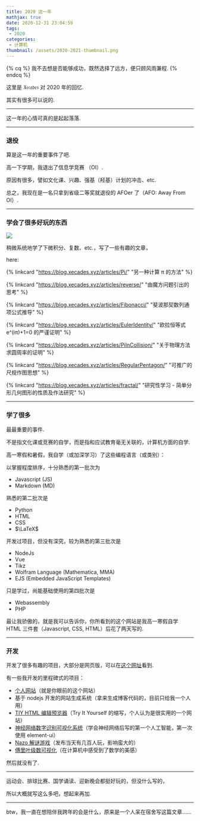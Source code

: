 ```yaml
---
title: 2020 这一年
mathjax: true
date: 2020-12-31 23:04:59
tags:
 - 2020
categories:
 - 计算机
thumbnail: /assets/2020-2021-thumbnail.png
---
```


<!-- placeholder -->

{% cq %} 我不去想是否能够成功，既然选择了远方，便只顾风雨兼程.  {% endcq %}

这里是 $\mathfrak{Xecades}$ 对 2020 年的回忆.

<!-- more -->

其实有很多可以说的.

---

这一年的心情可真的是起起落落.

---

### 退役

算是这一年的重要事件了吧.

高一下学期，我退出了信息学竞赛 （OI）.

原因有很多，譬如文化课、兴趣、强基（羟基）计划的冲击、etc.

总之，我现在是一名只拿到省级二等奖就退役的 AFOer 了（AFO: Away From OI）.

---

### 学会了很多好玩的东西

![](/assets/2020-2021-pic1.png)

稍微系统地学了下微积分、复数、etc.，写了一些有趣的文章，

here:

{% linkcard "https://blog.xecades.xyz/articles/Pi/" "另一种计算 π 的方法" %}

{% linkcard "https://blog.xecades.xyz/articles/reverse/" "由魔方问题引出的思考" %}

{% linkcard "https://blog.xecades.xyz/articles/Fibonacci/" "斐波那契数列通项公式推导" %}

{% linkcard "https://blog.xecades.xyz/articles/EulerIdentity/" "欧拉恒等式 e^(iπ)+1=0 的严谨证明" %}

{% linkcard "https://blog.xecades.xyz/articles/PiInCollision/" "关于物理方法求圆周率的证明" %}

{% linkcard "https://blog.xecades.xyz/articles/RegularPentagon/" "可推广的尺规作图思想" %}

{% linkcard "https://blog.xecades.xyz/articles/fractal/" "研究性学习 - 简单分形几何图形的性质及作法研究" %}


---

### 学了很多

最最重要的事件.

不是指文化课或竞赛的自学，而是指和应试教育毫无关联的，计算机方面的自学.

高一寒假和暑假，我自学（或加深学习）了这些编程语言（或类别）：

以掌握程度排序，十分熟悉的第一批次为

 - Javascript (JS)
 - Markdown (MD)

熟悉的第二批次是

 - Python
 - HTML
 - CSS
 - $\LaTeX$

开发过项目，但没有深究，较为熟悉的第三批次是

 - NodeJs
 - Vue
 - Tikz
 - Wolfram Language (Mathematica, MMA)
 - EJS (Embedded JavaScript Templates)

只是学过，尚能基础使用的第四批次是

 - Webassembly
 - PHP

最让我骄傲的，就是我可以告诉你，你所看到的这个网站是我高一寒假自学 HTML 三件套（Javascript, CSS, HTML）后花了两天写的.

---

### 开发

开发了很多有趣的项目，大部分是网页版，可以在[这个网址](https://lab.xecades.xyz/)看到.

有一些我开发的里程碑式的项目：

 - [个人网站](https://xecades.xyz/)（就是你眼前的这个网站）
 - 基于 nodejs 开发的网站生成系统（拿来生成博客代码的，目前只给我一个人用）
 - [TIY HTML 编辑预览器](https://tiy.xecades.xyz/)（Try It Yourself 的缩写，个人认为是很实用的一个网站）
 - [神经网络数字识别可视化系统](http://ai.xecades.xyz/)（学会神经网络后写的第一个人工智能，第一次使用 element-ui）
 - [Nazo 解谜游戏](http://nazo.xecades.xyz/)（发布当天有几百人玩，影响蛮大的）
 - [傅里叶级数可视化](https://lab.xecades.xyz/Fourier/?img=5)（在计算机中感受到了数学的美感）

然后就没有了.

---

运动会、排球比赛、国学诵读、迎新晚会都挺好玩的，但没什么写的，

所以大概就写这么多吧，想起来再加.

---

btw，我一直在想陪伴我跨年的会是什么，原来是一个人呆在宿舍写这篇文章……